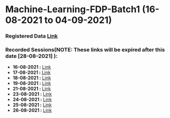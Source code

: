 # Machine-Learning-FDP-Batch1 (16-08-2021 to 04-09-2021)

### Registered Data [Link](https://docs.google.com/spreadsheets/d/1uV5LkfY0pnTwMTbfWwODO_R8xrk21tyE4WHowXRCKKs/edit?usp=sharing)

### Recorded Sessions(NOTE: These links will be expired after this date [28-08-2021] ):
- **16-08-2021 :** [Link](https://transcripts.gotomeeting.com/#/s/c17fafd0a63ef1bd7972154209f43cbe4e01c25007cc333fb4da7241707f5eed)
- **17-08-2021 :** [Link](https://transcripts.gotomeeting.com/#/s/84d04a3661e22c143cfcd8af178cd6b8c74e44350c47f82bcafcaaf9f07443a6)
- **18-08-2021 :** [Link](https://transcripts.gotomeeting.com/#/s/b5f571db9bd39892dbdd2cdb77190bdecd4827502d2d7165242c4a11ebe8670b)
- **19-08-2021 :** [Link](https://transcripts.gotomeeting.com/#/s/40d8b312a7e8929e236753bf532baef1d1f6526b041326daa62381fee28e56c8)
- **21-08-2021 :** [Link](https://transcripts.gotomeeting.com/#/s/02b1bc377e2bf07e588dc7595b6ffa2f39ffc24e86916d9e6449a4731cf4b348)
- **23-08-2021 :** [Link](https://transcripts.gotomeeting.com/#/s/9bfdf0135c48864dc61528a8945d4f85ab0a022ea306fad741611bfb40ae5d47)
- **24-08-2021 :** [Link](https://transcripts.gotomeeting.com/#/s/969c121178a63fe5ff78d227c714a61f4a88e785518818b4bde747f3a2fdb26d)
- **25-08-2021 :** [Link](https://transcripts.gotomeeting.com/#/s/13eeffa32c0123e4a4208c547c386148c91d0a2ce953ef14e4a04521a70cce88)
- **26-08-2021 :** [Link](https://transcripts.gotomeeting.com/#/s/86549aa07af8801c2ab84249549d2dae3e6c310334c1232f79de318cc4f4b2b7)



